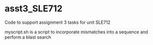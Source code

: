 # asst3_SLE712
Code to support assignment 3 tasks for unit SLE712

myscript.sh is a script to incorporate mismatches into a sequence and perform a blast search 
